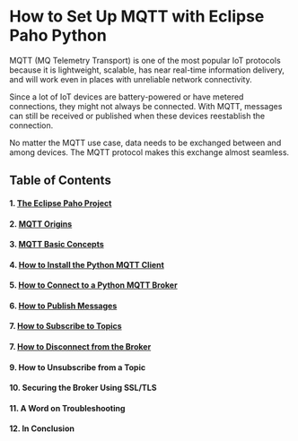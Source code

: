 # How to Set Up MQTT with Eclipse Paho Python

MQTT (MQ Telemetry Transport) is one of the most popular IoT protocols because it is lightweight, scalable, has near real-time information delivery, and will work even in places with unreliable network connectivity. 

Since a lot of IoT devices are battery-powered or have metered connections, they might not always be connected. With MQTT, messages can still be received or published when these devices reestablish the connection.

No matter the MQTT use case, data needs to be exchanged between and among devices. The MQTT protocol makes this exchange almost seamless.


## Table of Contents

#### 1. [The Eclipse Paho Project](/Eclipse%20_Paho/01_the_eclipse_paho_project.md)
#### 2. [MQTT Origins](/Eclipse%20_Paho/02_mqtt_origins.md)
#### 3. [MQTT Basic Concepts](/Eclipse%20_Paho/03_mqtt_basic_concepts.md)
#### 4. [How to Install the Python MQTT Client](/Eclipse%20_Paho/04_how_to_install_the_python_%20mqtt_client.md)
#### 5. [How to Connect to a Python MQTT Broker](/Eclipse_Paho/05_how_to_connect_to_a_python_mqtt_broker.md)
#### 6. [How to Publish Messages](/Eclipse_Paho/06_how_to_publish_messages.md)
#### 7. [How to Subscribe to Topics](/07_how_to_subscribe_to_topics.md)
#### 7. [How to Disconnect from the Broker](/08_how_to_disconnect_from_the_broker.md)
#### 9. How to Unsubscribe from a Topic
#### 10. Securing the Broker Using SSL/TLS
#### 11. A Word on Troubleshooting
#### 12. In Conclusion
